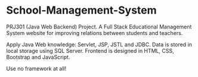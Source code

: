 # School-Management-System
PRJ301 (Java Web Backend) Project. A Full Stack Educational Management System website for improving relations between students and teachers. 

Apply Java Web knowledge: Servlet, JSP, JSTL and JDBC. Data is stored in local storage using SQL Server. Frontend is designed in HTML, CSS, Bootstrap and JavaScript.

Use no framework at all!

